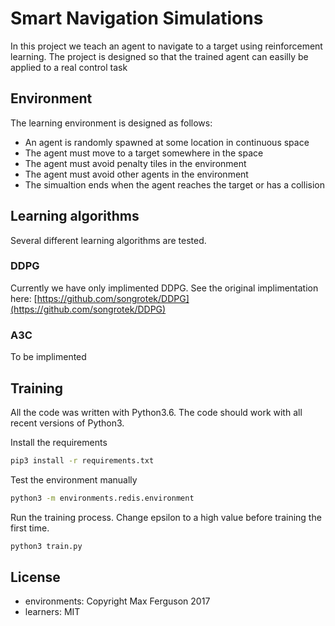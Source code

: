 # Smart Navigation Simulations

In this project we teach an agent to navigate to a target using reinforcement learning.
The project is designed so that the trained agent can easilly be applied to a real control task

## Environment

The learning environment is designed as follows:

* An agent is randomly spawned at some location in continuous space
* The agent must move to a target somewhere in the space
* The agent must avoid penalty tiles in the environment
* The agent must avoid other agents in the environment
* The simualtion ends when the agent reaches the target or has a collision

## Learning algorithms

Several different learning algorithms are tested.

### DDPG

Currently we have only implimented DDPG.
See the original implimentation here: [https://github.com/songrotek/DDPG](https://github.com/songrotek/DDPG)

### A3C

To be implimented

## Training

All the code was written with Python3.6. The code should work with all recent versions of Python3.

Install the requirements
```sh
pip3 install -r requirements.txt
```

Test the environment manually
```sh
python3 -m environments.redis.environment
```

Run the training process. Change epsilon to a high value before training 
the first time.
```sh
python3 train.py
```

## License

* environments: Copyright Max Ferguson 2017
* learners: MIT
